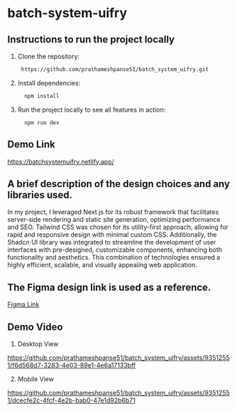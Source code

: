 

# batch-system-uifry

 ## Instructions to run the project locally
1. Clone the repository:
    ```sh
     https://github.com/prathameshpanse51/batch_system_uifry.git
    ```
2. Install dependencies:
    ```sh
      npm install
    ```
3. Run the project locally to see all features in action:
    ```
      npm run dev
    ```

 ## Demo Link
  https://batchsystemuifry.netlify.app/

 ## A brief description of the design choices and any libraries used.
 In my project, I leveraged Next.js for its robust framework that facilitates server-side rendering and static site generation, optimizing performance and SEO. Tailwind CSS was chosen for its utility-first approach, allowing for rapid and responsive design with minimal custom CSS. Additionally, the Shadcn UI library was integrated to streamline the development of user interfaces with pre-designed, customizable components, enhancing both functionality and aesthetics. This combination of technologies ensured a highly efficient, scalable, and visually appealing web application.

## The Figma design link is used as a reference.
[Figma Link](https://www.figma.com/design/dvc71PcUEYRKrtnZOapRtI/App-Landing-Page-Finance-Bank-Money-(Community)?node-id=0-1&t=Ng4TwVVnha6zCRF8-0)

 ## Demo Video
1. Desktop View
   
https://github.com/prathameshpanse51/batch_system_uifry/assets/93512551/f6d568d7-3283-4e03-89e1-4e6a17133bff


2. Mobile View
   
https://github.com/prathameshpanse51/batch_system_uifry/assets/93512551/dcecfe2c-4fcf-4e2b-bab0-47e1d92b6b71
 
